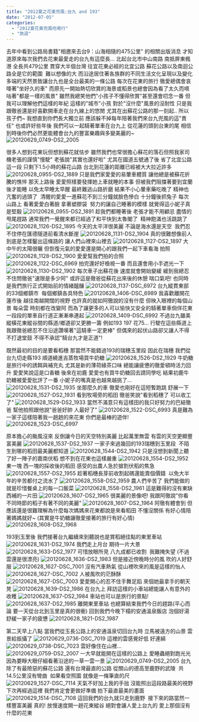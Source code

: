 ```yaml
---
title: "2012夏之花東兜風:台九 and 193"
date: "2012-07-05"
categories: 
  - "2012夏花東兜風吃喝行"
  - "旅遊"
---
```


去年中看到公路局書籍"相邀來去台9：山海相隨的475公里" 的相關出版消息 才知道原來每次我們去花東最愛走的台九有這麼長... 北起台北市中山南路 南抵屏東楓港 全長共479公里 貫穿大半個台灣 往宜花東必經的北宜公路 蘇花公路以及南迴公路全是它的範圍  難以想像的大 而沿途居住著各族群的不同生活文化呈現以及變化多端的天然景致讓台九也是全台最美的一條公路 每次在花東的旅行 徹愛總偶會哀嚎著"坐好久的車" 而原先一開始熱切欣賞的海景或稻景也總會因為看了太久而嘀咕著"都是一樣的風景" 雖然我總笑他們"小孩子不懂得欣賞"甚至還會叨念一番 但我可以理解他們這樣的年紀 這樣的"城市"小孩 對於"沒什麼"風景的沒耐性 只是我跟徹爸還是好喜歡開車走在台九線上的悠閒 尤其在出蘇花公路的那一刻起.. 所以孩子們~ 我想直到你們長大獨立前 應該躲不掉每年陪著我們來台九兜風的這"責任" 也或許好些年後 我們可以一起騎著單車在台九上 從花蓮的頭到台東的尾 相信到時後你們必然更能體會台九的豐富樂趣與多變美麗的~ ![20120629_0749-DS2_2005](images/7491589352_48cc0289bc.jpg)

很多人想到花東玩但想到蘇花就怯步 雖然我們也常很擔心蘇花的落石但照我家司機老張的謹慎"慢駛" 老張說"其實也還好啦" 尤其在國道五號通了後 省了北宜公路這一段 只剩下1.5小時的蘇花山路 台北到花蓮的距離已經被大大拉近許多 ![20120628_0955-DS2_1889](images/7491443468_0a9d4c046c.jpg) 只是我們家愛愛的易暈車體質 讓他總是被蘇花折騰的憔悴 那天上路後 愛愛照樣要發揮她上車就睡的本事 但被我們阻擋著要到宜蘭後才能睡 以免太早睡太早醒 最終難逃山路折磨 結果不小心暈車藥吃晚了 精神也亢奮的過頭了  清醒的愛愛一進蘇花不到三分鐘就臉色慘白 十分鐘後抓兔子 每次山路上 看著愛愛白著臉 拿著塑膠袋  努力的讓自己睡著的模樣 就覺得這小妮子真是堅毅 ![20120628_0955-DS2_1891](images/7491443232_9eb5cdfa47.jpg) 趁我們都睡著後 老張才能不用顧忌 盡情的甩尾趕路 通常我們一覺醒來都已經過了和平快到太魯閣了  精神飽滿也活跳跳了 ![20120628_1126-DS2_1895](images/7491441934_9206f86d9f.jpg) 今天的太平洋很美麗 不論是海水還是天空  我們忍不住停在匯德隧道前看清水斷崖 ![20120628_1131-DS2_1904](images/7491440628_8da038d174.jpg) 真的很難想像前人到底是怎樣鑿出這條路的 讓人們山裡來山裡去 ![20120628_1127-DS2_1897](images/7491441710_9df86a7c8e.jpg) 大中午的太陽很曬 但恢復元氣的愛愛還是開心的跟我們一起下車看海 拍照 ![20120628_1128-DS2_1900](images/7491441244_0b97899530.jpg) 愛愛幫我們拍的合照 ![20120628_1122-DSC_6969](images/7491442196_e4f0b9029a.jpg) 拍完還好好檢視一番 而且還會用小手遮光一下 ![20120628_1130-DS2_1902](images/7491440828_9ec457ff31.jpg) 每次車子出蘇花後 速度就會開始變緩 緩到我總忍不住問徹爸"速限是多少阿" 或許這是徹爸從蘇花出來後的休憩 喘口氣吧! 也同時是我們旅行正式開始前的情緒醞釀 ![20120628_1137-DSC_6972](images/7491440154_7332fe6a0b.jpg) 台九縱貫東部的33個鄉鎮市  每個鄉鎮各具特色 ![20120628_1406-DSC_6989](images/7491435208_e36be67eb9.jpg) 我喜歡離開花蓮市後 越往南越開闊的視野 也許真的就如阿徹說的沒有什麼 但映入眼裡的每個山景 每朵雲 時刻都在改變阿 而為了讓更多的人可以愉快又安全的騎著單車倘佯花東 一段段的單車自行道正漸漸串連起 ![20120628_1409-DSC_6992](images/7491434922_2b4627b797.jpg) 不過台九雖美 縱橫花東縱谷間的縣道/鄉道卻又更勝一籌 例如193 197 花75... 行駛在這些縣道上 我跟徹爸總忍不住沿途讚嘆著"這騎車一定更棒" 但偶來的起伏山路卻又讓人不得不打退堂鼓 不得不承認"騎台九才是正道"!

既然最初的目的是要看稻穗 那當然不能錯過193的瑞穗玉里段 因此在瑞穗 我們從台九切走縣193 順道繞進吉蒸牧場買牛奶糖 ![20120628_1526-DS2_1929](images/7491434266_b28b10ef10.jpg) 牛奶糖是旅行中的誘餌與補充丸 尤其是新的薄荷綠茶口味 總能讓疲憊的徹愛頓時活力回升 愛愛笑說這是口香糖 後來在初鹿 愛愛也有買牛奶糖回去請同學吃 結果初鹿牛奶糖被愛愛批評了一番 小妮子的嘴真是也越來越挑了... ![20120628_1531-DS2_1935](images/7491433174_7a98961706.jpg) 坐那麼久的車 徹愛也剛好在這短暫跑跳 舒展一下 ![20120628_1527-DS2_1931](images/7491433802_4888b85461.jpg) 看到牧場旁的稻田 徹爸笑說"看到稻穗了 可以收工了" ![20120628_1529-DS2_1933](images/7491433516_3130557d8d.jpg) 當然不滿意只有這樣田的我只好努力的巴結徹爸 幫他拍照跟他說"爸爸好帥 人最好了" ![20120628_1522-DSC_6993](images/7491434746_e1894c19cf.jpg) 真是難為一家子這樣陪著我一趟趟的來花東 你們是最棒的遊伴! ![20120628_1523-DSC_6997](images/7491434520_8e780474d1.jpg)

原本擔心的颱風沒來 反倒讓今日的天空特別美麗 比起萬里無雲 有雲的天空更顯豐富美麗 ![20120628_1537-DS2_1937](images/7491432996_17f9654aa4.jpg) 一家子來過幾回的193瑞穗到玉里段  不陌生到哪的稻田最美麗都知道 ![20120628_1544-DS2_1942](images/7491432554_ed219f3831.jpg) 只是沒想到新聞上聽了好一陣子的嘉南伏稻 想不到在花東也這樣嚴重 ![20120628_1554-DS2_1952](images/7491432292_bfe1c2acf1.jpg) 東一塊 西一塊的採收後的稻田 感受的出農人急於搶割伏稻的焦急 ![20120628_1557-DS2_1955](images/7491431992_758cfeae29.jpg) 趁著稻穗長芽前收割起碼還能賣個價錢  以免大半年的辛苦都付之流水了 ![20120628_1558-DS2_1959](images/7491431762_13dcc2ef8f.jpg) 農人們辛苦了 我們能做的就是珍惜餐桌上的每一口飯菜 ![20120628_1558-DS2_1961](images/7491431422_0eddc97537.jpg) 這是難得的沒有東缺西補的一片田 ![20120628_1607-DS2_1965](images/7491430944_ee2ea4d05f.jpg) 很美麗的景像吧! 我跟阿徹說"你看 不同時節的稻子有著不同的美麗" ![20120628_1607-DS2_1964](images/7491431162_e4d6edc4e1.jpg) 阿徹有體會到 但應該還是很難理解為什麼每次媽媽來花東都說是來看稻田 不懂沒關係 有好心情陪著媽媽就好~ (其實是牛奶糖讓徹愛接著的旅行有好心情) ![20120628_1608-DS2_1968](images/7491430652_48db253dd8.jpg)

193到玉里後 我們接著台九繼續來到聽說也是賞稻絕佳點的東里車站 ![20120628_1631-DS2_1974](images/7491428940_39571ab968.jpg) 我們走上月台 期待一片大景 ![20120628_1633-DS2_1977](images/7491428680_ceb3850a86.jpg) 可惜放眼所見 八九成都已收割  我難掩失望 (不過雲還是很漂亮) ![20120628_1636-DS2_1983](images/7491428262_6782cfa189.jpg) 但是接近傍晚時分的風 吹的人好舒服 ![20120628_1627-DSC_7001](images/7491429980_008cc083af.jpg) 沒有汽車熱氣 從山裡吹來的風是這樣的怡人 ![20120628_1627-DSC_7002](images/7491429664_91283d521e.jpg) 人被風吹的茫酥酥 ![20120628_1627-DSC_7003](images/7491429198_638c731ee4.jpg) 愛愛開心的忍不住手舞足蹈 來個她最拿手的朝天凳 ![20120628_1639-DS2_1986](images/7491427528_067de02d67.jpg) 在台九上 拜訪這樣的小車站總能讓人有意外的收穫 ![20120628_1637-DS2_1984](images/7491428050_c8a3bdd5c4.jpg) 車站也可以是旅行的景點! ![20120628_1637-DS2_1985](images/7491427778_13b4a82967.jpg) 離開東里車站 也總算結束我們今日的趕路(平心而論 要一天從台北到玉里是真的很衝) 回到我們今晚下榻的安通溫泉飯店 泡個好湯舒緩一家子的疲憊 ![20120628_1821-DS2_1987](images/7491427292_302ffdf782.jpg)

第二天早上八點 當我們從玉長公路上的安通溫泉切回台九時 立馬被遠方的山景 雲景給振攝了 ![20120629_0736-DSC_7019](images/7491590102_1113acd42d.jpg) 這裡的雲感覺好低 好連綿 ![20120629_0738-DSC_7023](images/7491589634_0431b9d30d.jpg) 雲好像住在山裡... ![20120629_0759-DS2_2007](images/7491589160_777d6a05f2.jpg) 一大早就能開在這樣的公路上 愛睡蟲絕對跑光光 因為要睜大眼仔細看著沿途的一草一雲一景 ![20120629_0749-DS2_2005](images/7491589352_48cc0289bc.jpg) 台九除了有最險惡的蘇花公路 還有台灣最直的公路 從關山的德高至鹿野的武陵  共14.5公里沒有彎曲  如果看空照圖 就像是一條筆直的尺 ![20120629_1527-DSC_7114](images/7491568926_ae9783924c.jpg) 天氣不好加上我的手拙 沒能照出這段路最美的視野 下次再經過這裡 我們肯定會更做好準備 拍下最直最美的畫面 ![20120629_1514-DSC_7108](images/7491569144_e6dff170f1.jpg) 這回我們的台九就只走到鹿野  接下來的路當然一樣豐富美麗 真的! 放慢速度開一趟花東縱谷 絕對會讓人愛上台九的 愛上那個沒有什麼的花東
